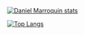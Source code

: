
[![Daniel Marroquin stats](https://github-readme-stats.vercel.app/api?username=Daniel-29&count_private=true&show_icons=true&theme=radical)](https://github.com/anuraghazra/github-readme-stats)

[![Top Langs](https://github-readme-stats.vercel.app/api/top-langs/?username=Daniel-29&layout=compact&count_private=true&theme=radical)](https://github.com/anuraghazra/github-readme-stats)
